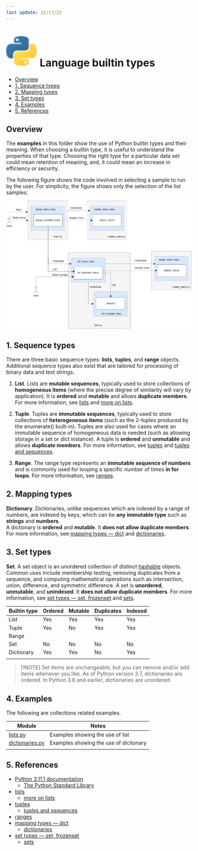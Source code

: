 ```yaml
---
last update: 12/17/22
---
```


# ![python-icon](../../media/icons/python-icon.svg) Language builtin types

- [Overview](#overview)
- [1. Sequence types](#1-sequence-types)
- [2. Mapping types](#2-mapping-types)
- [3. Set types](#3-set-types)
- [4. Examples](#4-examples)
- [5. References](#5-references)


## Overview 

The **examples** in this folder show the use of Python builtin types and their
meaning.  When choosing a builtin type, it is useful to understand the
properties of that type.  Choosing the right type for a particular data set
could mean retention of meaning, and, it could mean an increase in efficiency or
security.

The following figure shows the code involved in selecting a sample to run by the
user. For simplicity, the figure shows only the selection of the list samples. 

![builtin types selection](../../media/python-builtin_types_selection.png) 


## 1. Sequence types

There are three basic sequence types: **lists**, **tuples**, and **range** objects.
Additional sequence types also exist that are tailored for processing of binary
data and text strings.

1. **List**. Lists are **mutable sequences**, typically used to store
collections of **homogeneous items** (where the precise degree of similarity
will vary by application). It is **ordered** and **mutable** and allows
**duplicate members**. For more information, see
[lists](https://docs.python.org/3/library/stdtypes.html#lists) and [more on
lists](https://docs.python.org/3/tutorial/datastructures.html?highlight=comprehension#more-on-lists).

1. **Tuple**. Tuples are **immutable sequences**, typically used to store
collections of **heterogeneous items** (such as the 2-tuples produced by the
enumerate() built-in). Tuples are also used for cases where an immutable
sequence of homogeneous data is needed (such as allowing storage in a set or
dict instance). A tuple is **ordered** and **unmutable** and allows **duplicate
members**. For more information, see
[tuples](https://docs.python.org/3/library/stdtypes.html#tuples) and [tuples and
sequences](https://docs.python.org/3/tutorial/datastructures.html?highlight=comprehension#tuples-and-sequences).

1. **Range**.  The range type represents an **immutable sequence of numbers** and
is commonly used for looping a specific number of times **in for loops**.  For
more information, see
[ranges](https://docs.python.org/3/library/stdtypes.html#ranges).

## 2. Mapping types

**Dictionary**. Dictionaries, unlike sequences which are
indexed by a range of numbers, are indexed by keys, which can be
**any immutable type** such as **strings** and **numbers**.  
A dictionary is **ordered** and **mutable**. It **does not allow duplicate
members**. For more information, see [mapping types —
dict](https://docs.python.org/3/library/stdtypes.html#mapping-types-dict) and
[dictionaries](https://docs.python.org/3/tutorial/datastructures.html?highlight=comprehension#dictionaries).

## 3. Set types

**Set**. A set object is an unordered collection of distinct
[hashable](../../documentation/glossary.md#hashable) objects.  Common uses
include membership testing, removing duplicates from a sequence, and computing
mathematical operations such as intersection, union, difference, and symmetric
difference.  A set is **unordered**, **unmutable**, and **unindexed**. It **does
not allow duplicate members**. For more information, see [set types — set,
frozenset](https://docs.python.org/3/library/stdtypes.html#set-types-set-frozenset)
and
[sets](https://docs.python.org/3/tutorial/datastructures.html?highlight=comprehension#sets). 

|Builtin type      |Ordered|Mutable   |Duplicates|Indexed|
|------------------|-------|----------|----------|-------|
|List              | Yes   | Yes      | Yes      | Yes   |
|Tuple             | Yes   | No       | Yes      | Yes   |
|Range             |       |          |          |       |
|Set               | No    | No       | No       | No    |
|Dictionary        | Yes   | Yes      | No       | Yes   |
||||||


> [!NOTE] Set items are unchangeable, but you can remove and/or add items
> whenever you like.  As of Python version 3.7, dictionaries are ordered. In
> Python 3.6 and earlier, dictionaries are unordered.

## 4. Examples 

The following are collections related examples.

|Module                                      |Notes                                 |  
|--------------------------------------------|--------------------------------------|
| [lists.py](lists.py)                       |Examples showing the use of list      | 
| [dictionaries.py](dictionaries.py)         |Examples showing the use of dicitonary| 
|                                            |                                      |

## 5. References

- [Python 3.11.1 documentation](https://docs.python.org/3/)
  - [The Python Standard Library](https://docs.python.org/3/library/index.html#the-python-standard-library)
- [lists](https://docs.python.org/3/library/stdtypes.html#lists)
  - [more on lists](https://docs.python.org/3/tutorial/datastructures.html?highlight=comprehension#more-on-lists)
- [tuples](https://docs.python.org/3/library/stdtypes.html#tuples)
  - [tuples and sequences](https://docs.python.org/3/tutorial/datastructures.html?highlight=comprehension#tuples-and-sequences)
- [ranges](https://docs.python.org/3/library/stdtypes.html#ranges)
- [mapping types — dict](https://docs.python.org/3/library/stdtypes.html#mapping-types-dict)
  - [dictionaries](https://docs.python.org/3/tutorial/datastructures.html?highlight=comprehension#dictionaries)
- [set types — set, frozenset](https://docs.python.org/3/library/stdtypes.html#set-types-set-frozenset)
  - [sets](https://docs.python.org/3/tutorial/datastructures.html?highlight=comprehension#sets)
